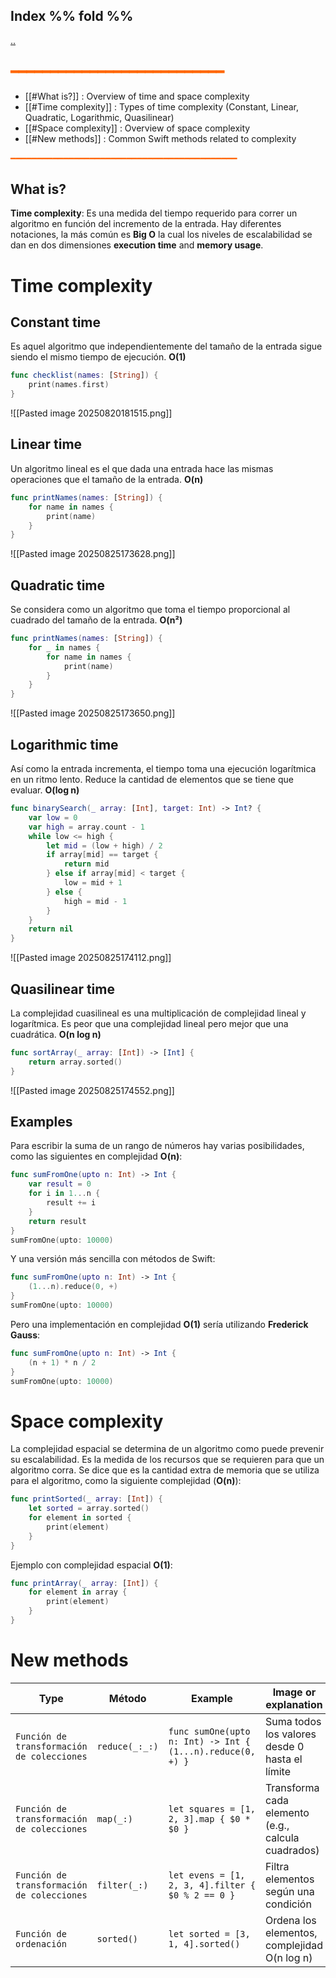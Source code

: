 ## Index %% fold %%
[..](obsidian://open?vault=Swift&file=LEARNING%2FGENERAL%2FIndex)
## <span style="color:#ff6600">━━━━━━━━━━━━━━━━━━━━━━━━━━━</span>

- [[#What is?]] : Overview of time and space complexity
- [[#Time complexity]] : Types of time complexity (Constant, Linear, Quadratic, Logarithmic, Quasilinear)
- [[#Space complexity]] : Overview of space complexity
- [[#New methods]] : Common Swift methods related to complexity

<span style="color:#ff6600">━━━━━━━━━━━━━━━━━━━━━━━━━━━━━━━━━━━━━━━━━━━</span>
## What is?
**Time complexity**: Es una medida del tiempo requerido para correr un algoritmo en función del incremento de la entrada.
Hay diferentes notaciones, la más común es **Big O** la cual los niveles de escalabilidad se dan en dos dimensiones **execution time** and **memory usage**.

# Time complexity
## Constant time
Es aquel algoritmo que independientemente del tamaño de la entrada sigue siendo el mismo tiempo de ejecución.
**O(1)**

```swift
func checklist(names: [String]) {
    print(names.first)
}
```
![[Pasted image 20250820181515.png]]

## Linear time
Un algoritmo lineal es el que dada una entrada hace las mismas operaciones que el tamaño de la entrada.
**O(n)**

```swift
func printNames(names: [String]) {
    for name in names {
        print(name)
    }
}
```
![[Pasted image 20250825173628.png]]

## Quadratic time
Se considera como un algoritmo que toma el tiempo proporcional al cuadrado del tamaño de la entrada.
**O(n²)**

```swift
func printNames(names: [String]) {
    for _ in names {
        for name in names {
            print(name)
        }
    }
}
```
![[Pasted image 20250825173650.png]]

## Logarithmic time
Así como la entrada incrementa, el tiempo toma una ejecución logarítmica en un ritmo lento. Reduce la cantidad de elementos que se tiene que evaluar.
**O(log n)**

```swift
func binarySearch(_ array: [Int], target: Int) -> Int? {
    var low = 0
    var high = array.count - 1
    while low <= high {
        let mid = (low + high) / 2
        if array[mid] == target {
            return mid
        } else if array[mid] < target {
            low = mid + 1
        } else {
            high = mid - 1
        }
    }
    return nil
}
```
![[Pasted image 20250825174112.png]]

## Quasilinear time
La complejidad cuasilineal es una multiplicación de complejidad lineal y logarítmica. Es peor que una complejidad lineal pero mejor que una cuadrática.
**O(n log n)**

```swift
func sortArray(_ array: [Int]) -> [Int] {
    return array.sorted()
}
```
![[Pasted image 20250825174552.png]]

## Examples
Para escribir la suma de un rango de números hay varias posibilidades, como las siguientes en complejidad **O(n)**:

```swift
func sumFromOne(upto n: Int) -> Int {
    var result = 0
    for i in 1...n {
        result += i
    }
    return result
}
sumFromOne(upto: 10000)
```

Y una versión más sencilla con métodos de Swift:

```swift
func sumFromOne(upto n: Int) -> Int {
    (1...n).reduce(0, +)
}
sumFromOne(upto: 10000)
```

Pero una implementación en complejidad **O(1)** sería utilizando **Frederick Gauss**:

```swift
func sumFromOne(upto n: Int) -> Int {
    (n + 1) * n / 2
}
sumFromOne(upto: 10000)
```

# Space complexity
La complejidad espacial se determina de un algoritmo como puede prevenir su escalabilidad. Es la medida de los recursos que se requieren para que un algoritmo corra. Se dice que es la cantidad extra de memoria que se utiliza para el algoritmo, como la siguiente complejidad (**O(n)**):

```swift
func printSorted(_ array: [Int]) {
    let sorted = array.sorted()
    for element in sorted {
        print(element)
    }
}
```

Ejemplo con complejidad espacial **O(1)**:

```swift
func printArray(_ array: [Int]) {
    for element in array {
        print(element)
    }
}
```

# New methods
| Type | Método | Example | Image or explanation |
|------|--------|---------|----------------------|
| `Función de transformación de colecciones` | `reduce(_:_:)` | `func sumOne(upto n: Int) -> Int { (1...n).reduce(0, +) }` | Suma todos los valores desde 0 hasta el límite |
| `Función de transformación de colecciones` | `map(_:)` | `let squares = [1, 2, 3].map { $0 * $0 }` | Transforma cada elemento (e.g., calcula cuadrados) |
| `Función de transformación de colecciones` | `filter(_:)` | `let evens = [1, 2, 3, 4].filter { $0 % 2 == 0 }` | Filtra elementos según una condición |
| `Función de ordenación` | `sorted()` | `let sorted = [3, 1, 4].sorted()` | Ordena los elementos, complejidad O(n log n) |
